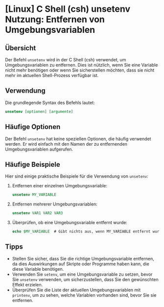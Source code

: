 # [Linux] C Shell (csh) unsetenv Nutzung: Entfernen von Umgebungsvariablen

## Übersicht
Der Befehl `unsetenv` wird in der C Shell (csh) verwendet, um Umgebungsvariablen zu entfernen. Dies ist nützlich, wenn Sie eine Variable nicht mehr benötigen oder wenn Sie sicherstellen möchten, dass sie nicht mehr im aktuellen Shell-Prozess verfügbar ist.

## Verwendung
Die grundlegende Syntax des Befehls lautet:

```csh
unsetenv [optionen] [argumente]
```

## Häufige Optionen
Der Befehl `unsetenv` hat keine speziellen Optionen, die häufig verwendet werden. Er wird einfach mit den Namen der zu entfernenden Umgebungsvariablen aufgerufen.

## Häufige Beispiele
Hier sind einige praktische Beispiele für die Verwendung von `unsetenv`:

1. Entfernen einer einzelnen Umgebungsvariable:
   ```csh
   unsetenv MY_VARIABLE
   ```

2. Entfernen mehrerer Umgebungsvariablen:
   ```csh
   unsetenv VAR1 VAR2 VAR3
   ```

3. Überprüfen, ob eine Umgebungsvariable entfernt wurde:
   ```csh
   echo $MY_VARIABLE  # Gibt nichts aus, wenn MY_VARIABLE entfernt wurde
   ```

## Tipps
- Stellen Sie sicher, dass Sie die richtige Umgebungsvariable entfernen, da dies Auswirkungen auf Skripte oder Programme haben kann, die diese Variable benötigen.
- Verwenden Sie `setenv`, um eine Umgebungsvariable zu setzen, bevor Sie `unsetenv` verwenden, um sicherzustellen, dass Sie den gewünschten Effekt erzielen.
- Überprüfen Sie die Liste der aktuellen Umgebungsvariablen mit `printenv`, um zu sehen, welche Variablen vorhanden sind, bevor Sie sie entfernen.